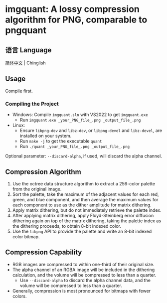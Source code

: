 # imgquant: A lossy compression algorithm for PNG, comparable to pngquant

## 语言 Language

[简体中文](Readme-CN.md) | Chinglish

## Usage

Compile first.

### Compiling the Project
* Windows: Compile `imgquant.sln` with VS2022 to get `imgquant.exe`
  * Run `imgquant.exe _your_PNG_file_.png _output_file_.png`
* Linux:
  * Ensure `libpng-dev` and `libz-dev`, or `libpng-devel` and `libz-devel`, are installed on your system.
  * Run `make -j` to get the executable `quant`
  * Run `./quant _your_PNG_file_.png _output_file_.png`

Optional parameter: `--discard-alpha`, if used, will discard the alpha channel.

## Compression Algorithm

1. Use the octree data structure algorithm to extract a 256-color palette from the original image.
2. Sort the palette, take the maximum of the adjacent values for each red, green, and blue component, and then average the maximum values for each component to use as the dither amplitude for matrix dithering.
3. Apply matrix dithering, but do not immediately retrieve the palette index.
4. After applying matrix dithering, apply Floyd-Steinberg error diffusion dithering again on top of the matrix dithering, taking the palette index as the dithering proceeds, to obtain 8-bit indexed color.
5. Use the `libpng` API to provide the palette and write an 8-bit indexed color bitmap.

## Compression Capability

* RGB images are compressed to within one-third of their original size.
* The alpha channel of an RGBA image will be included in the dithering calculation, and the volume will be compressed to less than a quarter.
  * Use `--discard-alpha` to discard the alpha channel data, and the volume will be compressed to less than a quarter.
* Generally, compression is most pronounced for bitmaps with fewer colors.
